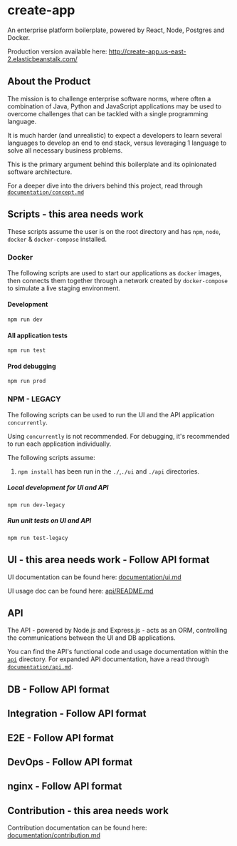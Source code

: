 
# create-app 
An enterprise platform boilerplate, powered by React, Node, Postgres and Docker.       
        
Production version available here: http://create-app.us-east-2.elasticbeanstalk.com/        
        
## About the Product 
The mission is to challenge enterprise software norms, where often a combination of Java, Python and JavaScript applications may be used to overcome challenges that can be tackled with a single programming language.
 
It is much harder (and unrealistic) to expect a developers to learn several languages to develop an end to end stack, versus leveraging 1 language to solve all necessary business problems. 

This is the primary argument behind this boilerplate and its opinionated software architecture.
  
For a deeper dive into the drivers behind this project, read through [`documentation/concept.md`](https://github.com/escobard/create-app/blob/master/documentation/concept.md)        
  
## Scripts - this area needs work        
 These scripts assume the user is on the root directory and has `npm`, `node`, `docker` & `docker-compose` installed.        
        
### Docker        
 The following scripts are used to start our applications as `docker` images, then connects them together through a network created by `docker-compose` to simulate a live staging environment.    
        
#### Development        
 `npm run dev`            
 #### All application tests  
  `npm run test`  
  #### Prod debugging        
 `npm run prod`   
  ### NPM - LEGACY        
 The following scripts can be used to run the UI and the API application `concurrently`.         
        
Using `concurrently` is not recommended. For debugging, it's recommended to run each application individually.  
        
The following scripts assume:        
        
1. `npm install` has been run in the `./`,`./ui` and `./api` directories.        
        
##### Local development for UI and API        
 `npm run dev-legacy`        
 ##### Run unit tests on UI and API        
 `npm run test-legacy`   
 ## UI - this area needs work - Follow API format  
  UI documentation can be found here: [documentation/ui.md](https://github.com/escobard/create-app/blob/master/documentation/ui.md)        
        
UI usage doc can be found here: [api/README.md](https://github.com/escobard/create-app/blob/master/ui/README.md)        
        
## API   
The API - powered by Node.js and Express.js - acts as an ORM, controlling the communications between the UI and DB applications.    
  
You can find the API's functional code and usage documentation within the [`api`](https://github.com/escobard/create-app/tree/master/api) directory. For expanded API documentation, have a read through [`documentation/api.md`](https://github.com/escobard/create-app/blob/master/documentation/api.md).  
  
## DB - Follow API format  
  
## Integration - Follow API format  
  
## E2E - Follow API format  
  
## DevOps - Follow API format  
  
## nginx - Follow API format  
  ## Contribution - this area needs work  
  Contribution documentation can be found here: [documentation/contribution.md](https://github.com/escobard/create-app/blob/master/documentation/contribution.md)